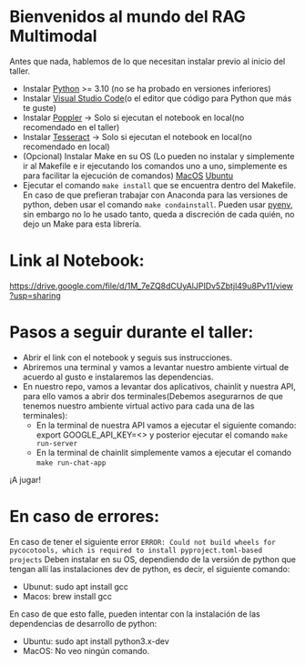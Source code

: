 # Bienvenidos al mundo del RAG Multimodal

Antes que nada, hablemos de lo que necesitan instalar previo al inicio del taller.

- Instalar [Python](https://phoenixnap.com/kb/how-to-install-python-3-ubuntu) >= 3.10 (no se ha probado en versiones inferiores)
- Instalar [Visual Studio Code](https://code.visualstudio.com/download)(o el editor que código para Python que más te guste)
- Instalar [Poppler](https://pdf2image.readthedocs.io/en/latest/installation.html) -> Solo si ejecutan el notebook en local(no recomendado en el taller)
- Instalar [Tesseract](https://tesseract-ocr.github.io/tessdoc/Installation.html) -> Solo si ejecutan el notebook en local(no recomendado en local)
- (Opcional) Instalar Make en su OS (Lo pueden no instalar y simplemente ir al Makefile e ir ejecutando los comandos uno a uno, simplemente es para facilitar la ejecución de comandos) [MacOS](https://formulae.brew.sh/formula/make) [Ubuntu](https://www.drupaladicto.com/snippet/como-instalar-make-en-ubuntu) 
- Ejecutar el comando `make install` que se encuentra dentro del Makefile. En caso de que prefieran trabajar con Anaconda para las versiones de python, deben usar el comando `make condainstall`. Pueden usar [pyenv](https://github.com/pyenv/pyenv?tab=readme-ov-file#installation), sin embargo no lo he usado tanto, queda a discreción de cada quién, no dejo un Make para esta librería.


# Link al Notebook:
https://drive.google.com/file/d/1M_7eZQ8dCUyAlJPIDv5Zbtjl49u8Pv11/view?usp=sharing

# Pasos a seguir durante el taller:

- Abrir el link con el notebook y seguis sus instrucciones.
- Abriremos una terminal y vamos a levantar nuestro ambiente virtual de acuerdo al gusto e instalaremos las dependencias.
- En nuestro repo, vamos a levantar dos aplicativos, chainlit y nuestra API, para ello vamos a abrir dos terminales(Debemos asegurarnos de que tenemos nuestro ambiente virtual activo para cada una de las terminales):
    - En la terminal de nuestra API vamos a ejecutar el siguiente comando: export GOOGLE_API_KEY=<<api que nos da Gemini>> y posterior ejecutar el comando `make run-server`
    - En la terminal de chainlit simplemente vamos a ejecutar el comando `make run-chat-app`

¡A jugar!

# En caso de errores:

En caso de tener el siguiente error `ERROR: Could not build wheels for pycocotools, which is required to install pyproject.toml-based projects`
Deben instalar en su OS, dependiendo de la versión de python que tengan allí las instalaciones dev de python, es decir, el siguiente comando:
- Ubunut: sudo apt install gcc
- Macos: brew install gcc

En caso de que esto falle, pueden intentar con la instalación de las dependencias de desarrollo de python:

- Ubuntu: sudo apt install python3.x-dev
- MacOS: No veo ningún comando.

